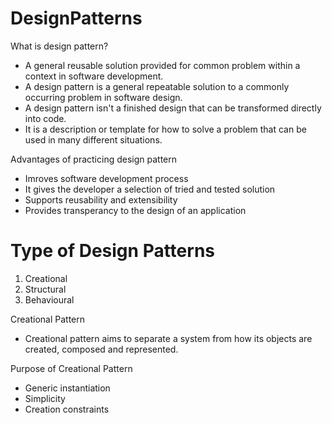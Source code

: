 # DesignPatterns

What is design pattern?
- A general reusable solution provided for common problem within a context in software development.
- A design pattern is a general repeatable solution to a commonly occurring problem in software design.
- A design pattern isn't a finished design that can be transformed directly into code. 
- It is a description or template for how to solve a problem that can be used in many different situations.

Advantages of practicing design pattern
- Imroves software development process
- It gives the developer a selection of tried and tested solution
- Supports reusability and extensibility
- Provides transperancy to the design of an application

# Type of Design Patterns
1. Creational
2. Structural
3. Behavioural


 Creational Pattern
 - Creational pattern aims to separate a system from how its objects are created, composed and represented.

 Purpose of Creational Pattern
 - Generic instantiation
 - Simplicity
 - Creation constraints
